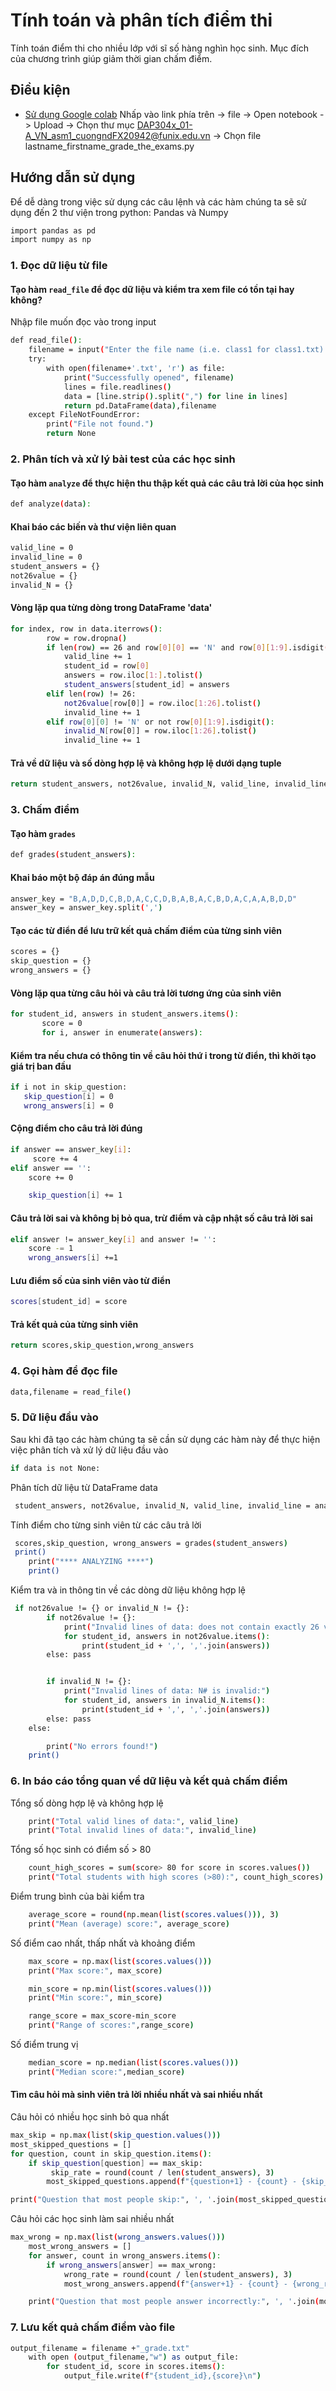 
# Tính toán và phân tích điểm thi

Tính toán điểm thi cho nhiều lớp với sĩ số hàng nghìn học sinh.
Mục đích của chương trình giúp giảm thời gian chấm điểm.

## Điều kiện
 - [Sử dụng Google colab](https://colab.research.google.com/drive/1mN9PUl4fFzhghJqvUICzFCbto1Wbb775?authuser=0)
 Nhấp vào link phía trên -> file -> Open notebook -> Upload -> Chọn thư mục DAP304x_01-A_VN_asm1_cuongndFX20942@funix.edu.vn -> Chọn file lastname_firstname_grade_the_exams.py


## Hướng dẫn sử dụng

Để dễ dàng trong việc sử dụng các câu lệnh và các hàm chúng ta sẽ sử dụng đến 2 thư viện trong python: Pandas và Numpy

```bash
import pandas as pd
import numpy as np
```
### 1. Đọc dữ liệu từ file 
#### Tạo hàm `read_file` để đọc dữ liệu và kiểm tra xem file có tồn tại hay không?
Nhập file muốn đọc vào trong input
```bash
def read_file():
    filename = input("Enter the file name (i.e. class1 for class1.txt): ")
    try:
        with open(filename+'.txt', 'r') as file:
            print("Successfully opened", filename)
            lines = file.readlines()
            data = [line.strip().split(",") for line in lines]
            return pd.DataFrame(data),filename
    except FileNotFoundError: 
        print("File not found.")
        return None
```
### 2. Phân tích và xử lý bài test của các học sinh

#### Tạo hàm `analyze` để thực hiện thu thập kết quả các câu trả lời của học sinh
```bash
def analyze(data):
```
#### Khai báo các biến và thư viện liên quan
```bash
valid_line = 0
invalid_line = 0
student_answers = {}
not26value = {} 
invalid_N = {} 
```
#### Vòng lặp qua từng dòng trong DataFrame 'data'
```bash
for index, row in data.iterrows():
        row = row.dropna()
        if len(row) == 26 and row[0][0] == 'N' and row[0][1:9].isdigit():
            valid_line += 1
            student_id = row[0]
            answers = row.iloc[1:].tolist()
            student_answers[student_id] = answers
        elif len(row) != 26:
            not26value[row[0]] = row.iloc[1:26].tolist()
            invalid_line += 1
        elif row[0][0] != 'N' or not row[0][1:9].isdigit():
            invalid_N[row[0]] = row.iloc[1:26].tolist()
            invalid_line += 1
```
#### Trả về dữ liệu và số dòng hợp lệ và không hợp lệ dưới dạng tuple
```bash
return student_answers, not26value, invalid_N, valid_line, invalid_line
```
### 3. Chấm điểm
#### Tạo hàm `grades`
```bash
def grades(student_answers):
```
#### Khai báo một bộ đáp án đúng mẫu
```bash
answer_key = "B,A,D,D,C,B,D,A,C,C,D,B,A,B,A,C,B,D,A,C,A,A,B,D,D"
answer_key = answer_key.split(',')
```
#### Tạo các từ điển để lưu trữ kết quả chấm điểm của từng sinh viên
```bash
scores = {}
skip_question = {}
wrong_answers = {}
```
####  Vòng lặp qua từng câu hỏi và câu trả lời tương ứng của sinh viên
 ```bash
for student_id, answers in student_answers.items():
        score = 0
        for i, answer in enumerate(answers):
```
#### Kiểm tra nếu chưa có thông tin về câu hỏi thứ i trong từ điển, thì khởi tạo giá trị ban đầu
 ```bash
if i not in skip_question:
    skip_question[i] = 0
    wrong_answers[i] = 0
```
#### Cộng điểm cho câu trả lời đúng
```bash
if answer == answer_key[i]:
     score += 4
elif answer == '':
    score += 0

    skip_question[i] += 1  
```
####  Câu trả lời sai và không bị bỏ qua, trừ điểm và cập nhật số câu trả lời sai
```bash
elif answer != answer_key[i] and answer != '':
    score -= 1
    wrong_answers[i] +=1
```
#### Lưu điểm số của sinh viên vào từ điển
```bash
scores[student_id] = score
```
#### Trả kết quả của từng sinh viên
```bash
return scores,skip_question,wrong_answers
```
### 4. Gọi hàm để đọc file
```bash
data,filename = read_file()
```
### 5. Dữ liệu đầu vào
Sau khi đã tạo các hàm chúng ta sẽ cần sử dụng các hàm này để thực hiện việc phân tích và xử lý dữ liệu đầu vào
```bash
if data is not None:
```
Phân tích dữ liệu từ DataFrame data
```bash
 student_answers, not26value, invalid_N, valid_line, invalid_line = analyze(data)
```
Tính điểm cho từng sinh viên từ các câu trả lời
```bash
 scores,skip_question, wrong_answers = grades(student_answers)
 print()
    print("**** ANALYZING ****")
    print()
```
Kiểm tra và in thông tin về các dòng dữ liệu không hợp lệ
```bash
 if not26value != {} or invalid_N != {}:
        if not26value != {}:
            print("Invalid lines of data: does not contain exactly 26 values:")
            for student_id, answers in not26value.items():
                print(student_id + ',', ','.join(answers))
        else: pass


        if invalid_N != {}:
            print("Invalid lines of data: N# is invalid:")
            for student_id, answers in invalid_N.items():
                print(student_id + ',', ','.join(answers))
        else: pass
    else:

        print("No errors found!")
    print()
```
### 6. In báo cáo tổng quan về dữ liệu và kết quả chấm điểm 
Tổng số dòng hợp lệ và không hợp lệ
```bash
    print("Total valid lines of data:", valid_line)
    print("Total invalid lines of data:", invalid_line)
```
Tổng số học sinh có điểm số > 80
```bash
    count_high_scores = sum(score> 80 for score in scores.values())
    print("Total students with high scores (>80):", count_high_scores)
```
Điểm trung bình của bài kiểm tra
```bash
    average_score = round(np.mean(list(scores.values())), 3)
    print("Mean (average) score:", average_score)
```
Số điểm cao nhất, thấp nhất và khoảng điểm
```bash
    max_score = np.max(list(scores.values()))
    print("Max score:", max_score)

    min_score = np.min(list(scores.values()))
    print("Min score:", min_score)

    range_score = max_score-min_score
    print("Range of scores:",range_score)
```
Số điểm trung vị
```bash
    median_score = np.median(list(scores.values()))
    print("Median score:",median_score)
```
#### Tìm câu hỏi mà sinh viên trả lời nhiều nhất và sai nhiều nhất
Câu hỏi có nhiều học sinh bỏ qua nhất
```bash
max_skip = np.max(list(skip_question.values()))
most_skipped_questions = []
for question, count in skip_question.items():
    if skip_question[question] == max_skip:
         skip_rate = round(count / len(student_answers), 3)
        most_skipped_questions.append(f"{question+1} - {count} - {skip_rate}")

print("Question that most people skip:", ', '.join(most_skipped_questions))
```
Câu hỏi các học sinh làm sai nhiều nhất
```bash
max_wrong = np.max(list(wrong_answers.values()))
    most_wrong_answers = []
    for answer, count in wrong_answers.items():
        if wrong_answers[answer] == max_wrong:
            wrong_rate = round(count / len(student_answers), 3)
            most_wrong_answers.append(f"{answer+1} - {count} - {wrong_rate}")

    print("Question that most people answer incorrectly:", ', '.join(most_wrong_answers))
```
### 7. Lưu kết quả chấm điểm vào file
```bash
output_filename = filename +"_grade.txt"
    with open (output_filename,"w") as output_file:
        for student_id, score in scores.items():
            output_file.write(f"{student_id},{score}\n")
```